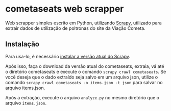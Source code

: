 # cometaseats web scrapper
Web scrapper simples escrito em Python, utilizando [Scrapy](https://scrapy.org/), utilizado para extrair dados de utilização de poltronas do site da Viação Cometa.


## Instalação

Para usa-lo, é necessário  [instalar a versão atual do Scrapy](https://doc.scrapy.org/en/latest/intro/install.html#intro-install). 

Após isso, faça o download da versão atual do cometaseats, extraia, vá até o diretório cometaseats e execute o comando `scrapy crawl cometaseats`. Se você deseja que o dado extraído seja salvo em um arquivo json, utilize o comando `scrapy crawl cometaseats -o items.json -t json` para salvar no arquivo items.json. 

Após a extração, execute o arquivo `analyze.py` no mesmo diretório que o arquivo `items.json`.
